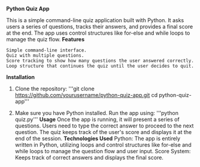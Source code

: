 **Python Quiz App**

This is a simple command-line quiz application built with Python. It asks users a series of questions, tracks their answers, and provides a final score at the end. The app uses control structures like for-else and while loops to manage the quiz flow.
**Features**

    Simple command-line interface.
    Quiz with multiple questions.
    Score tracking to show how many questions the user answered correctly.
    Loop structure that continues the quiz until the user decides to quit.
**Installation**
1. Clone the repository:
'''git clone https://github.com/yourusername/python-quiz-app.git
cd python-quiz-app'''

2. Make sure you have Python installed. Run the app using:
'''python quiz.py'''
**Usage**
Once the app is running, it will present a series of questions. Users need to type the correct answer to proceed to the next question. The quiz keeps track of the user's score and displays it at the end of the session.
**Technologies Used**
Python: The app is entirely written in Python, utilizing loops and control structures like for-else and while loops to manage the question flow and user input.
Score System: Keeps track of correct answers and displays the final score.
